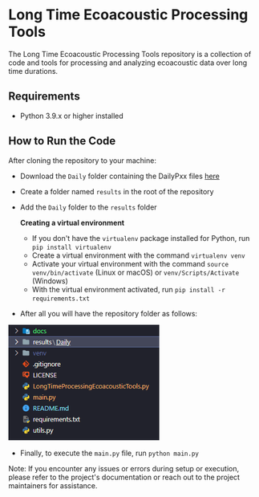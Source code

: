 # Long Time Ecoacoustic Processing Tools

The Long Time Ecoacoustic Processing Tools repository is a collection of code and tools for processing and analyzing ecoacoustic data over long time durations.

## Requirements
- Python 3.9.x or higher installed

## How to Run the Code

After cloning the repository to your machine:
- Download the `Daily` folder containing the DailyPxx files [here]()
- Create a folder named `results` in the root of the repository
- Add the `Daily` folder to the `results` folder

  **Creating a virtual environment**
    - If you don't have the `virtualenv` package installed for Python, run `pip install virtualenv`
    - Create a virtual environment with the command `virtualenv venv`
    - Activate your virtual environment with the command `source venv/bin/activate` (Linux or macOS) or `venv/Scripts/Activate` (Windows)
    - With the virtual environment activated, run `pip install -r requirements.txt`

- After all you will have the repository folder as follows:

![image](./docs/images/dir_repository.png)

- Finally, to execute the `main.py` file, run `python main.py`

Note: If you encounter any issues or errors during setup or execution, please refer to the project's documentation or reach out to the project maintainers for assistance.

